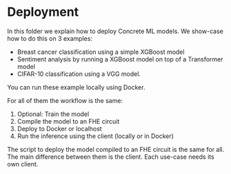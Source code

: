 # Deployment

In this folder we explain how to deploy Concrete ML models.
We show-case how to do this on 3 examples:

- Breast cancer classification using a simple XGBoost model
- Sentiment analysis by running a XGBoost model on top of a Transformer model
- CIFAR-10 classification using a VGG model.

You can run these example locally using Docker.

For all of them the workflow is the same:

1. Optional: Train the model
1. Compile the model to an FHE circuit
1. Deploy to Docker or localhost
1. Run the inference using the client (locally or in Docker)

The script to deploy the model compiled to an FHE circuit is the same for all. The main difference between them is the client. Each use-case needs its own client.
